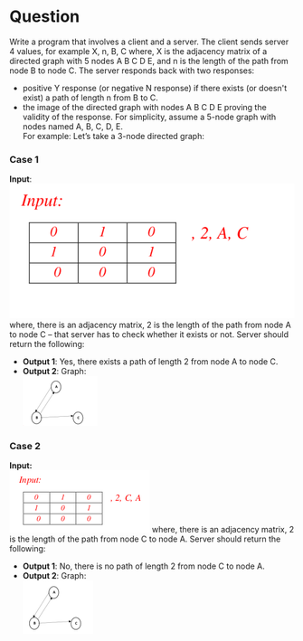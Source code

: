 # Question
Write a program that involves a client and a server. The client sends server 4 values, for example X, n, B, C where, X is the adjacency matrix of a directed graph with 5 nodes A B C D E, and n is the length of the path from node B to node C. The server responds back with two responses:
- positive Y response (or negative N response) if there exists (or doesn't exist) a path of length n from B to C.
- the image of the directed graph with nodes A B C D E proving the validity of the
response.
For simplicity, assume a 5-node graph with nodes named A, B, C, D, E.<br>
For example: Let’s take a 3-node directed graph:<br>
### Case 1
**Input**:<br>
![Input sample 2](images/input1.png)
where, there is an adjacency matrix, 2 is the length of the path from node A to node C – that
server has to check whether it exists or not.
Server should return the following:
- **Output 1**: Yes, there exists a path of length 2 from node A to node C.
- **Output 2**: Graph:<br>
![graph1](images/graph1.png)
### Case 2
**Input:**<br>
![Input sample 1](images/input2.png)
where, there is an adjacency matrix, 2 is the length of the path from node C to node A.
Server should return the following:<br>
- **Output 1**: No, there is no path of length 2 from node C to node A.
- **Output 2**: Graph:<br>
![graph 2](images/graph2.png)
